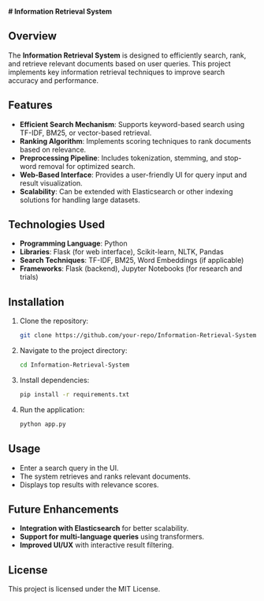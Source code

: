 **# Information Retrieval System**

## Overview
The **Information Retrieval System** is designed to efficiently search, rank, and retrieve relevant documents based on user queries. This project implements key information retrieval techniques to improve search accuracy and performance.

## Features
- **Efficient Search Mechanism**: Supports keyword-based search using TF-IDF, BM25, or vector-based retrieval.
- **Ranking Algorithm**: Implements scoring techniques to rank documents based on relevance.
- **Preprocessing Pipeline**: Includes tokenization, stemming, and stop-word removal for optimized search.
- **Web-Based Interface**: Provides a user-friendly UI for query input and result visualization.
- **Scalability**: Can be extended with Elasticsearch or other indexing solutions for handling large datasets.

## Technologies Used
- **Programming Language**: Python
- **Libraries**: Flask (for web interface), Scikit-learn, NLTK, Pandas
- **Search Techniques**: TF-IDF, BM25, Word Embeddings (if applicable)
- **Frameworks**: Flask (backend), Jupyter Notebooks (for research and trials)

## Installation
1. Clone the repository:
   ```bash
   git clone https://github.com/your-repo/Information-Retrieval-System.git
   ```
2. Navigate to the project directory:
   ```bash
   cd Information-Retrieval-System
   ```
3. Install dependencies:
   ```bash
   pip install -r requirements.txt
   ```
4. Run the application:
   ```bash
   python app.py
   ```

## Usage
- Enter a search query in the UI.
- The system retrieves and ranks relevant documents.
- Displays top results with relevance scores.

## Future Enhancements
- **Integration with Elasticsearch** for better scalability.
- **Support for multi-language queries** using transformers.
- **Improved UI/UX** with interactive result filtering.

## License
This project is licensed under the MIT License.

